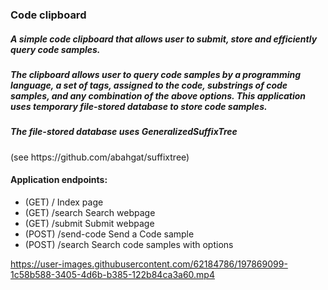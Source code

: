 <div>
<h3>Code clipboard</h3>
<h5>A simple code clipboard that allows user to submit, store and efficiently query code samples.</h5>
<h5>The clipboard allows user to query code samples by a programming language, a set of tags, assigned to the code, substrings of code samples, and any combination of the above options. This application uses temporary file-stored database to store code samples.</h5>
<h5>The file-stored database uses <b>GeneralizedSuffixTree</b></h5>(see https://github.com/abahgat/suffixtree)

<h4>Application endpoints:</h4>
<ul>
<li>(GET) / Index page</li>
<li>(GET) /search Search webpage</li>
<li>(GET) /submit Submit webpage</li>
<li>(POST) /send-code Send a Code sample</li>
<li>(POST) /search Search code samples with options</li>
</ul>
</div>

https://user-images.githubusercontent.com/62184786/197869099-1c58b588-3405-4d6b-b385-122b84ca3a60.mp4
